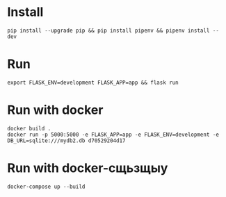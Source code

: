 # Install 
```
pip install --upgrade pip && pip install pipenv && pipenv install --dev
```

# Run
```
export FLASK_ENV=development FLASK_APP=app && flask run
```

# Run with docker
```
docker build .
docker run -p 5000:5000 -e FLASK_APP=app -e FLASK_ENV=development -e DB_URL=sqlite:///mydb2.db d70529204d17
```

# Run with docker-сщьзщыу
```
docker-compose up --build
```